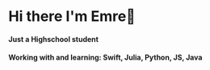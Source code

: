 #  Hi there I'm Emre👋

#### Just a Highschool student 

#### Working with and learning: Swift, Julia, Python, JS, Java
